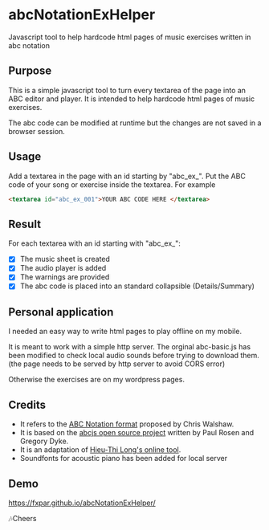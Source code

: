 # abcNotationExHelper
Javascript tool to help hardcode html pages of music exercises written in abc notation

## Purpose
This is a simple javascript tool to turn every textarea of the page into an ABC editor and player. It is intended to help hardcode html pages of music exercises.

The abc code can be modified at runtime but the changes are not saved in a browser session.

## Usage
Add a textarea in the page with an id starting by "abc_ex_". Put the ABC code of your song or exercise inside the textarea. For example
```html
<textarea id="abc_ex_001">YOUR ABC CODE HERE </textarea>
```
## Result
For each textarea with an id starting with "abc_ex_":

* [x] The music sheet is created
* [x] The audio player is added
* [x] The warnings are provided
* [x] The abc code is placed into an standard collapsible (Details/Summary)

## Personal application
I needed an easy way to write html pages to play offline on my mobile. 

It is meant to work with a simple http server. The orginal abc-basic.js has been modified to check local audio sounds before trying to download them. (the page needs to be served by http server to avoid CORS error)

Otherwise the exercises are on my wordpress pages.

## Credits
* It refers to the [ABC Notation format](https://abcnotation.com/) proposed by Chris Walshaw.
* It is based on the [abcjs open source project](https://www.abcjs.net/) written by Paul Rosen and Gregory Dyke.
* It is an adaptation of [Hieu-Thi Long's online tool](https://abc.hieuthi.com/).
* Soundfonts for acoustic piano has been added for local server

## Demo 
https://fxpar.github.io/abcNotationExHelper/

🎶Cheers
